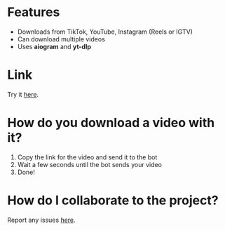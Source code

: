 # Features
- Downloads from TikTok, YouTube, Instagram (Reels or IGTV)
- Can download multiple videos
- Uses **aiogram** and **yt-dlp**

# Link
Try it [here](https://t.me/LightDownloaderBot).

# How do you download a video with it?
1. Copy the link for the video and send it to the bot
2. Wait a few seconds until the bot sends your video
3. Done!

# How do I collaborate to the project?
Report any issues [here](https://github.com/coffee100percnt/lightdownloader/issues).

